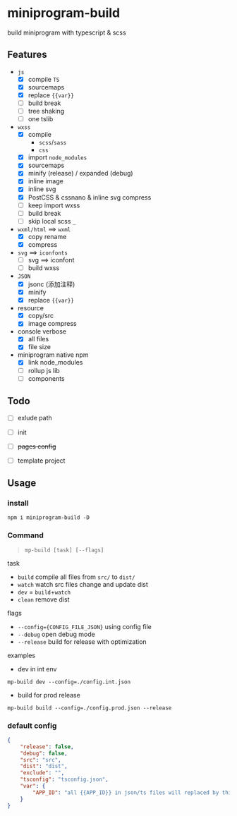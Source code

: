 # miniprogram-build

build miniprogram with typescript & scss 

## Features

* `js`
    * [x] compile `TS`
    * [x] sourcemaps
    * [x] replace `{{var}}`
    * [ ] build break
    * [ ] tree shaking
    * [ ] one tslib
* `wxss`
    * [x] compile
        * `scss`/`sass`
        * `css`
    * [x] import `node_modules`
    * [x] sourcemaps
    * [x] minify (release) / expanded (debug)
    * [x] inline image
    * [x] inline svg
    * [x] PostCSS & cssnano & inline svg compress
    * [ ] keep import wxss
    * [ ] build break
    * [ ] skip local scss `_`
* `wxml/html` ==> `wxml`
    * [x] copy rename
    * [x] compress
* `svg` ==> `iconfonts`
    * [ ] svg ==> iconfont 
    * [ ] build wxss
*  `JSON`
    * [x] jsonc (添加注释)
    * [x] minify
    * [x] replace `{{var}}`
* resource
    * [x] copy/src
    * [x] image compress
* console verbose
    * [x] all files
    * [x] file size
* miniprogram native npm
    * [x] link node_modules
    * [ ] rollup js lib
    * [ ] components

## Todo
* [ ] exlude path
* [ ] init
* [ ] ~~pages config~~
* [ ] template project



## Usage

### install 

```
npm i miniprogram-build -D
```

### Command

> `mp-build [task] [--flags]`

task

* `build` compile all files from `src/` to `dist/`
* `watch` watch src files change and update dist
* `dev` = `build`+`watch`
* `clean` remove dist

flags

* `--config={CONFIG_FILE_JSON}` using config file
* `--debug` open debug mode
* `--release` build for release with optimization


examples

* dev in int env
```
mp-build dev --config=./config.int.json 
```
* build for prod release
```
mp-build build --config=./config.prod.json --release 
```

### default config

```json
{
    "release": false,
    "debug": false,
    "src": "src",
    "dist": "dist",
    "exclude": "",
    "tsconfig": "tsconfig.json",
    "var": {
        "APP_ID": "all {{APP_ID}} in json/ts files will replaced by this value"
    }
}
```
